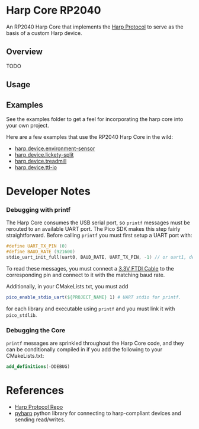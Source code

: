 # Harp Core RP2040

An RP2040 Harp Core that implements the [Harp Protocol](https://github.com/harp-tech/protocol) to serve as the basis of a custom Harp device.


## Overview

TODO

## Usage

## Examples
See the examples folder to get a feel for incorporating the harp core into your own project.

Here are a few examples that use the RP2040 Harp Core in the wild:
* [harp.device.environment-sensor](https://github.com/AllenNeuralDynamics/harp.device.environment_sensor)
* [harp.device.lickety-split](https://github.com/AllenNeuralDynamics/harp.device.lickety-split)
* [harp.device.treadmill](https://github.com/AllenNeuralDynamics/harp.device.treadmill)
* [harp.device.ttl-io](https://github.com/AllenNeuralDynamics/harp.device.ttl-io)

# Developer Notes

### Debugging with printf
The Harp Core consumes the USB serial port, so `printf` messages must be rerouted to an available UART port.
The Pico SDK makes this step fairly straightforward. Before calling `printf` you must first setup a UART port with:
````C
#define UART_TX_PIN (0)
#define BAUD_RATE (921600)
stdio_uart_init_full(uart0, BAUD_RATE, UART_TX_PIN, -1) // or uart1, depending on pin
````
To read these messages, you must connect a [3.3V FTDI Cable](https://www.digikey.com/en/products/detail/adafruit-industries-llc/954/7064488?) to the corresponding pin and connect to it with the matching baud rate.

Additionally, in your CMakeLists.txt, you must add     
````cmake
pico_enable_stdio_uart(${PROJECT_NAME} 1) # UART stdio for printf.
````
for each library and executable using `printf` and you must link it with `pico_stdlib`.

### Debugging the Core
`printf` messages are sprinkled throughout the Harp Core code, and they can be conditionally compiled in if you add the following to your CMakeLists.txt:
````cmake
add_definitions(-DDEBUG)
````

# References
* [Harp Protocol Repo](https://github.com/harp-tech/protocol)
* [pyharp](https://github.com/harp-tech/pyharp) python library for connecting to harp-compliant devices and sending read/writes.
